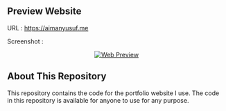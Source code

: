 ## Preview Website

URL : https://aimanyusuf.me

Screenshot :

<p align="center">
  <a href="http://aimanyusuf.me/" target="blank"><img src="https://aimanyusuf.me/img/web-preview.png" alt="Web Preview" /></a>
</p>

## About This Repository

This repository contains the code for the portfolio website I use. The code in this repository is available for anyone to use for any purpose. 
